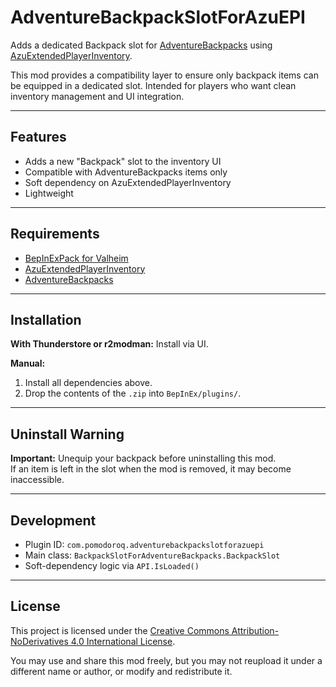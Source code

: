 # AdventureBackpackSlotForAzuEPI

Adds a dedicated Backpack slot for [AdventureBackpacks](https://valheim.thunderstore.io/package/RandyKnapp/AdventureBackpacks/) using [AzuExtendedPlayerInventory](https://valheim.thunderstore.io/package/Azumatt/AzuExtendedPlayerInventory/).

This mod provides a compatibility layer to ensure only backpack items can be equipped in a dedicated slot. Intended for players who want clean inventory management and UI integration.

---

## Features

- Adds a new "Backpack" slot to the inventory UI
- Compatible with AdventureBackpacks items only
- Soft dependency on AzuExtendedPlayerInventory
- Lightweight

---

## Requirements

- [BepInExPack for Valheim](https://valheim.thunderstore.io/package/denikson/BepInExPack_Valheim/)
- [AzuExtendedPlayerInventory](https://valheim.thunderstore.io/package/Azumatt/AzuExtendedPlayerInventory/)
- [AdventureBackpacks](https://valheim.thunderstore.io/package/RandyKnapp/AdventureBackpacks/)

---

## Installation

**With Thunderstore or r2modman:**
Install via UI.

**Manual:**
1. Install all dependencies above.
2. Drop the contents of the `.zip` into `BepInEx/plugins/`.

---

## Uninstall Warning

**Important:** Unequip your backpack before uninstalling this mod.  
If an item is left in the slot when the mod is removed, it may become inaccessible.

---

## Development

- Plugin ID: `com.pomodoroq.adventurebackpackslotforazuepi`
- Main class: `BackpackSlotForAdventureBackpacks.BackpackSlot`
- Soft-dependency logic via `API.IsLoaded()`

---

## License

This project is licensed under the [Creative Commons Attribution-NoDerivatives 4.0 International License](https://creativecommons.org/licenses/by-nd/4.0/).

You may use and share this mod freely, but you may not reupload it under a different name or author, or modify and redistribute it.
